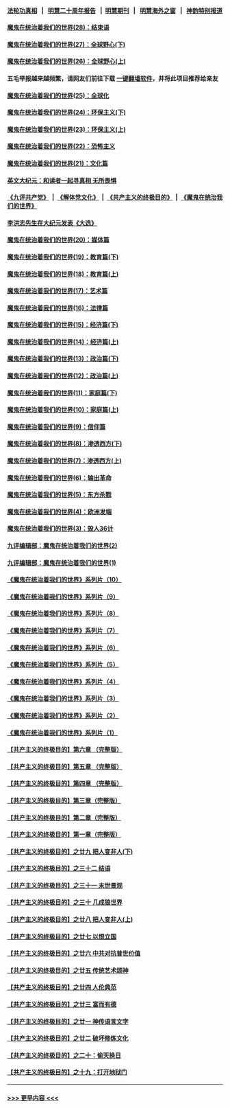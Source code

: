 #### [法轮功真相](https://github.com/gfw-breaker/truth/blob/master/README.md?t=0) &nbsp;&nbsp;|&nbsp;&nbsp; [明慧二十周年报告](https://github.com/gfw-breaker/mh-reports/blob/master/README.md?t=0) &nbsp;&nbsp;|&nbsp;&nbsp;[明慧期刊](https://github.com/gfw-breaker/mh-qikan) &nbsp;&nbsp;|&nbsp;&nbsp; [明慧海外之窗](https://github.com/gfw-breaker/mh-news/blob/master/README.md?t=0) &nbsp;&nbsp;|&nbsp;&nbsp; [神韵特别报道](https://github.com/gfw-breaker/mh-news/blob/master/shenyun.md?t=0)
#### [魔鬼在统治着我们的世界(28)：结束语](../pages/nsc422/n10936246.md?t=06271901) 
#### [魔鬼在统治着我们的世界(27)：全球野心(下)](../pages/nsc422/n10928319.md?t=06271901) 
#### [魔鬼在统治着我们的世界(26)：全球野心(上)](../pages/nsc422/n10900318.md?t=06271901) 
#### 五毛举报越来越频繁，请网友们前往下载 [一键翻墙软件](https://github.com/gfw-breaker/ssr-accounts)，并将此项目推荐给亲友
#### [魔鬼在统治着我们的世界(25)：全球化](../pages/nsc422/n10788205.md?t=06271901) 
#### [魔鬼在统治着我们的世界(24)：环保主义(下)](../pages/nsc422/n10695307.md?t=06271901) 
#### [魔鬼在统治着我们的世界(23)：环保主义(上)](../pages/nsc422/n10688613.md?t=06271901) 
#### [魔鬼在统治着我们的世界(22)：恐怖主义](../pages/nsc422/n10614727.md?t=06271901) 
#### [魔鬼在统治着我们的世界(21)：文化篇](../pages/nsc422/n10597706.md?t=06271901) 
#### [英文大纪元：和读者一起寻真相 无所畏惧](../pages/nsc422/n12542027.md?t=06271901) 
#### [《九评共产党》](https://github.com/begood0513/9ping.md/blob/master/README.md) &nbsp;|&nbsp; [《解体党文化》](../../../../jtdwh.md/blob/master/README.md)  &nbsp;|&nbsp; [《共产主义的终极目的》](../../../../gczydzjmd.md/blob/master/README.md) &nbsp;|&nbsp; [《魔鬼在统治我们的世界》](../../../../mgztzwmdsj.md/blob/master/README.md) 
#### [李洪志先生在大纪元发表《大选》](../pages/nsc422/n12534746.md?t=06271901) 
#### [魔鬼在统治着我们的世界(20)：媒体篇](../pages/nsc422/n10586579.md?t=06271901) 
#### [魔鬼在统治着我们的世界(19)：教育篇(下)](../pages/nsc422/n10564808.md?t=06271901) 
#### [魔鬼在统治着我们的世界(18)：教育篇(上)](../pages/nsc422/n10526970.md?t=06271901) 
#### [魔鬼在统治着我们的世界(17)：艺术篇](../pages/nsc422/n10499093.md?t=06271901) 
#### [魔鬼在统治着我们的世界(16)：法律篇](../pages/nsc422/n10485969.md?t=06271901) 
#### [魔鬼在统治着我们的世界(15)：经济篇(下)](../pages/nsc422/n10469975.md?t=06271901) 
#### [魔鬼在统治着我们的世界(14)：经济篇(上)](../pages/nsc422/n10457370.md?t=06271901) 
#### [魔鬼在统治着我们的世界(13)：政治篇(下)](../pages/nsc422/n10448270.md?t=06271901) 
#### [魔鬼在统治着我们的世界(12)：政治篇(上)](../pages/nsc422/n10444576.md?t=06271901) 
#### [魔鬼在统治着我们的世界(11)：家庭篇(下)](../pages/nsc422/n10440961.md?t=06271901) 
#### [魔鬼在统治着我们的世界(10)：家庭篇(上)](../pages/nsc422/n10435448.md?t=06271901) 
#### [魔鬼在统治着我们的世界(9)：信仰篇](../pages/nsc422/n10432159.md?t=06271901) 
#### [魔鬼在统治着我们的世界(8)：渗透西方(下)](../pages/nsc422/n10429603.md?t=06271901) 
#### [魔鬼在统治着我们的世界(7)：渗透西方(上)](../pages/nsc422/n10426013.md?t=06271901) 
#### [魔鬼在统治着我们的世界(6)：输出革命](../pages/nsc422/n10421536.md?t=06271901) 
#### [魔鬼在统治着我们的世界(5)：东方杀戮](../pages/nsc422/n10417707.md?t=06271901) 
#### [魔鬼在统治着我们的世界(4)：欧洲发端](../pages/nsc422/n10414890.md?t=06271901) 
#### [魔鬼在统治着我们的世界(3)：毁人36计](../pages/nsc422/n10411583.md?t=06271901) 
#### [九评编辑部：魔鬼在统治着我们的世界(2)](../pages/nsc422/n10410036.md?t=06271901) 
#### [九评编辑部：魔鬼在统治着我们的世界(1)](../pages/nsc422/n10406825.md?t=06271901) 
#### [《魔鬼在统治着我们的世界》系列片（10）](../pages/nsc422/n12292670.md?t=06271901) 
#### [《魔鬼在统治着我们的世界》系列片（9）](../pages/nsc422/n12290859.md?t=06271901) 
#### [《魔鬼在统治着我们的世界》系列片（8）](../pages/nsc422/n12287445.md?t=06271901) 
#### [《魔鬼在统治着我们的世界》系列片（7）](../pages/nsc422/n12283425.md?t=06271901) 
#### [《魔鬼在统治着我们的世界》系列片（6）](../pages/nsc422/n12282314.md?t=06271901) 
#### [《魔鬼在统治着我们的世界》系列片（5）](../pages/nsc422/n12281419.md?t=06271901) 
#### [《魔鬼在统治着我们的世界》系列片（4）](../pages/nsc422/n12274024.md?t=06271901) 
#### [《魔鬼在统治着我们的世界》系列片（3）](../pages/nsc422/n12271322.md?t=06271901) 
#### [《魔鬼在统治着我们的世界》系列片（2）](../pages/nsc422/n12269049.md?t=06271901) 
#### [《魔鬼在统治着我们的世界》系列片（1）](../pages/nsc422/n12267575.md?t=06271901) 
#### [【共产主义的终极目的】第六章 （完整版）](../pages/nsc422/n11428913.md?t=06271901) 
#### [【共产主义的终极目的】第五章 （完整版）](../pages/nsc422/n11428912.md?t=06271901) 
#### [【共产主义的终极目的】第四章 （完整版）](../pages/nsc422/n11428907.md?t=06271901) 
#### [【共产主义的终极目的】第三章（完整版）](../pages/nsc422/n11428848.md?t=06271901) 
#### [【共产主义的终极目的】第二章（完整版）](../pages/nsc422/n11428831.md?t=06271901) 
#### [【共产主义的终极目的】第一章（完整版）](../pages/nsc422/n11417651.md?t=06271901) 
#### [【共产主义的终极目的】之廿九 把人变非人(下)](../pages/nsc422/n11344140.md?t=06271901) 
#### [【共产主义的终极目的】之三十二 结语](../pages/nsc422/n11360535.md?t=06271901) 
#### [【共产主义的终极目的】之三十一 末世景观](../pages/nsc422/n11351129.md?t=06271901) 
#### [【共产主义的终极目的】之三十 几成狼世界](../pages/nsc422/n11348280.md?t=06271901) 
#### [【共产主义的终极目的】之廿八 把人变非人(上)](../pages/nsc422/n11340492.md?t=06271901) 
#### [【共产主义的终极目的】之廿七 以恨立国](../pages/nsc422/n11336944.md?t=06271901) 
#### [【共产主义的终极目的】之廿六 中共对抗普世价值](../pages/nsc422/n11324785.md?t=06271901) 
#### [【共产主义的终极目的】之廿五 传统艺术颂神](../pages/nsc422/n11296396.md?t=06271901) 
#### [【共产主义的终极目的】之廿四 人伦典范](../pages/nsc422/n11296397.md?t=06271901) 
#### [【共产主义的终极目的】之廿三 富而有德](../pages/nsc422/n11283598.md?t=06271901) 
#### [【共产主义的终极目的】之廿一 神传语言文字](../pages/nsc422/n11263265.md?t=06271901) 
#### [【共产主义的终极目的】之廿二 破坏修炼文化](../pages/nsc422/n11245728.md?t=06271901) 
#### [【共产主义的终极目的】之二十：偷天换日](../pages/nsc422/n11238846.md?t=06271901) 
#### [【共产主义的终极目的】之十九：打开地狱门](../pages/nsc422/n11206376.md?t=06271901) 

----
#### [ >>> 更早内容 <<< ](../indexes/nsc422-earlier.md)
